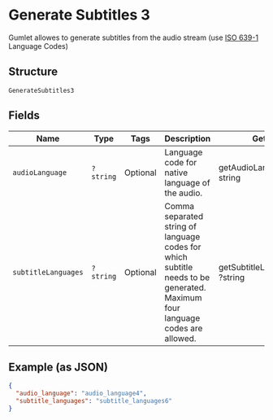 
# Generate Subtitles 3

Gumlet allowes to generate subtitles from the audio stream (use <a href='https://en.wikipedia.org/wiki/List_of_ISO_639_language_codes'> ISO 639-1 </a> Language Codes)

## Structure

`GenerateSubtitles3`

## Fields

| Name | Type | Tags | Description | Getter | Setter |
|  --- | --- | --- | --- | --- | --- |
| `audioLanguage` | `?string` | Optional | Language code for native language of the audio. | getAudioLanguage(): ?string | setAudioLanguage(?string audioLanguage): void |
| `subtitleLanguages` | `?string` | Optional | Comma separated string of language codes for which subtitle needs to be generated. Maximum four language codes are allowed. | getSubtitleLanguages(): ?string | setSubtitleLanguages(?string subtitleLanguages): void |

## Example (as JSON)

```json
{
  "audio_language": "audio_language4",
  "subtitle_languages": "subtitle_languages6"
}
```

